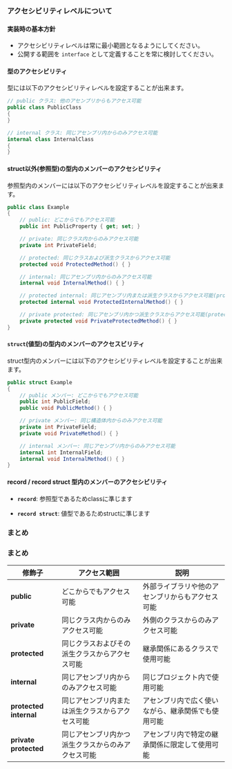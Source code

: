 ### アクセシビリティレベルについて

#### 実装時の基本方針
- アクセシビリティレベルは常に最小範囲となるようにしてください。
- 公開する範囲を `interface` として定義することを常に検討してください。


#### 型のアクセシビリティ

型には以下のアクセシビリティレベルを設定することが出来ます。

```csharp
// public クラス: 他のアセンブリからもアクセス可能
public class PublicClass
{
}

// internal クラス: 同じアセンブリ内からのみアクセス可能
internal class InternalClass
{
}

```



#### struct以外(参照型)の型内のメンバーのアクセシビリティ

参照型内のメンバーには以下のアクセシビリティレベルを設定することが出来ます。

```csharp
public class Example
{
    // public: どこからでもアクセス可能
    public int PublicProperty { get; set; }

    // private: 同じクラス内からのみアクセス可能
    private int PrivateField;

    // protected: 同じクラスおよび派生クラスからアクセス可能
    protected void ProtectedMethod() { }

    // internal: 同じアセンブリ内からのみアクセス可能
    internal void InternalMethod() { }

    // protected internal: 同じアセンブリ内または派生クラスからアクセス可能(protected || internal)
    protected internal void ProtectedInternalMethod() { }

    // private protected: 同じアセンブリ内かつ派生クラスからアクセス可能(protected && internal)
    private protected void PrivateProtectedMethod() { }
}

```

#### `struct`(値型)の型内のメンバーのアクセスビリティ

struct型内のメンバーには以下のアクセシビリティレベルを設定することが出来ます。

```csharp
public struct Example
{
    // public メンバー: どこからでもアクセス可能
    public int PublicField;
    public void PublicMethod() { }

    // private メンバー: 同じ構造体内からのみアクセス可能
    private int PrivateField;
    private void PrivateMethod() { }

    // internal メンバー: 同じアセンブリ内からのみアクセス可能
    internal int InternalField;
    internal void InternalMethod() { }
}
```

#### record / record struct 型内のメンバーのアクセシビリティ

- **`record`**: 参照型であるためclassに準じます

- **`record struct`**: 値型であるためstructに準じます

### まとめ

### まとめ

| 修飾子                | アクセス範囲                                                         | 説明                                                                                 |
|-----------------------|---------------------------------------------------------------------|-------------------------------------------------------------------------------------|
| **public**            | どこからでもアクセス可能                                           | 外部ライブラリや他のアセンブリからもアクセス可能                                     |
| **private**           | 同じクラス内からのみアクセス可能                                   | 外側のクラスからのみアクセス可能                                                     |
| **protected**         | 同じクラスおよびその派生クラスからアクセス可能                     | 継承関係にあるクラスで使用可能                                                       |
| **internal**          | 同じアセンブリ内からのみアクセス可能                               | 同じプロジェクト内で使用可能                                                         |
| **protected internal**| 同じアセンブリ内または派生クラスからアクセス可能                   | アセンブリ内で広く使いながら、継承関係でも使用可能                                   |
| **private protected** | 同じアセンブリ内かつ派生クラスからのみアクセス可能               | アセンブリ内で特定の継承関係に限定して使用可能                                       |
